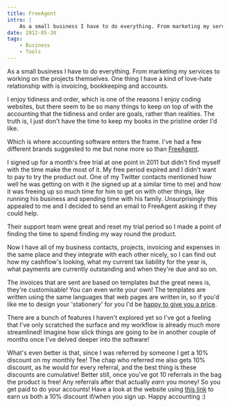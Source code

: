 ```yaml
---
title: FreeAgent
intro: |
    As a small business I have to do everything. From marketing my services to working on the projects themselves. One thing I have a kind of love-hate relationship with is invoicing, bookkeeping and accounts. Read on to find out how I've cured that particular headache…
date: 2012-05-30
tags:
    - Business
    - Tools
---
```


As a small business I have to do everything. From marketing my services to working on the projects themselves. One thing I have a kind of love-hate relationship with is invoicing, bookkeeping and accounts.

I enjoy tidiness and order, which is one of the reasons I enjoy coding websites, but there seem to be so many things to keep on top of with the accounting that the tidiness and order are goals, rather than realities. The truth is, I just don't have the time to keep my books in the pristine order I'd like.

Which is where accounting software enters the frame. I've had a few different brands suggested to me but none more so than [FreeAgent](https://fre.ag/41hypu2h).

I signed up for a month's free trial at one point in 2011 but didn't find myself with the time make the most of it. My free period expired and I didn't want to pay to try the product out. One of my Twitter contacts mentioned how well he was getting on with it (he signed up at a similar time to me) and how it was freeing up so much time for him to get on with other things, like running his business and spending time with his family. Unsurprisingly this appealed to me and I decided to send an email to FreeAgent asking if they could help.

Their support team were great and reset my trial period so I made a point of finding the time to spend finding my way round the product.

Now I have all of my business contacts, projects, invoicing and expenses in the same place and they integrate with each other nicely, so I can find out how my cashflow's looking, what my current tax liability for the year is, what payments are currently outstanding and when they're due and so on.

The invoices that are sent are based on templates but the great news is, they're customisable! You can even write your own! The templates are written using the same languages that web pages are written in, so if you'd like me to design your 'stationery' for you I'd be [happy to give you a price](/contact).

There are a bunch of features I haven't explored yet so I've got a feeling that I've only scratched the surface and my workflow is already much more streamlined! Imagine how slick things are going to be in another couple of months once I've delved deeper into the software!

What's even better is that, since I was referred by someone I get a 10% discount on my monthly fee! The chap who referred me also gets 10% discount, as he would for every referral, and the best thing is these discounts are cumulative! Better still, once you've got 10 referrals in the bag the product is free! Any referrals after that actually _earn_ you money! So you get paid to do your accounts! Have a look at the website using [this link](https://fre.ag/41hypu2h) to earn us both a 10% discount if/when you sign up. Happy accounting :)
